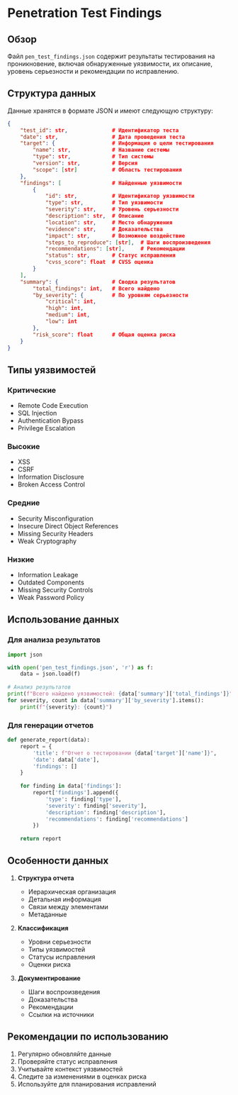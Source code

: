 # Penetration Test Findings

## Обзор
Файл `pen_test_findings.json` содержит результаты тестирования на проникновение, включая обнаруженные уязвимости, их описание, уровень серьезности и рекомендации по исправлению.

## Структура данных

Данные хранятся в формате JSON и имеют следующую структуру:

```json
{
    "test_id": str,              # Идентификатор теста
    "date": str,                 # Дата проведения теста
    "target": {                  # Информация о цели тестирования
        "name": str,             # Название системы
        "type": str,             # Тип системы
        "version": str,          # Версия
        "scope": [str]           # Область тестирования
    },
    "findings": [                # Найденные уязвимости
        {
            "id": str,           # Идентификатор уязвимости
            "type": str,         # Тип уязвимости
            "severity": str,     # Уровень серьезности
            "description": str,  # Описание
            "location": str,     # Место обнаружения
            "evidence": str,     # Доказательства
            "impact": str,       # Возможное воздействие
            "steps_to_reproduce": [str],  # Шаги воспроизведения
            "recommendations": [str],     # Рекомендации
            "status": str,       # Статус исправления
            "cvss_score": float  # CVSS оценка
        }
    ],
    "summary": {                 # Сводка результатов
        "total_findings": int,   # Всего найдено
        "by_severity": {         # По уровням серьезности
            "critical": int,
            "high": int,
            "medium": int,
            "low": int
        },
        "risk_score": float      # Общая оценка риска
    }
}
```

## Типы уязвимостей

### Критические
- Remote Code Execution
- SQL Injection
- Authentication Bypass
- Privilege Escalation

### Высокие
- XSS
- CSRF
- Information Disclosure
- Broken Access Control

### Средние
- Security Misconfiguration
- Insecure Direct Object References
- Missing Security Headers
- Weak Cryptography

### Низкие
- Information Leakage
- Outdated Components
- Missing Security Controls
- Weak Password Policy

## Использование данных

### Для анализа результатов
```python
import json

with open('pen_test_findings.json', 'r') as f:
    data = json.load(f)
    
# Анализ результатов
print(f"Всего найдено уязвимостей: {data['summary']['total_findings']}")
for severity, count in data['summary']['by_severity'].items():
    print(f"{severity}: {count}")
```

### Для генерации отчетов
```python
def generate_report(data):
    report = {
        'title': f"Отчет о тестировании {data['target']['name']}",
        'date': data['date'],
        'findings': []
    }
    
    for finding in data['findings']:
        report['findings'].append({
            'type': finding['type'],
            'severity': finding['severity'],
            'description': finding['description'],
            'recommendations': finding['recommendations']
        })
    
    return report
```

## Особенности данных

1. **Структура отчета**
   - Иерархическая организация
   - Детальная информация
   - Связи между элементами
   - Метаданные

2. **Классификация**
   - Уровни серьезности
   - Типы уязвимостей
   - Статусы исправления
   - Оценки риска

3. **Документирование**
   - Шаги воспроизведения
   - Доказательства
   - Рекомендации
   - Ссылки на источники

## Рекомендации по использованию

1. Регулярно обновляйте данные
2. Проверяйте статус исправления
3. Учитывайте контекст уязвимостей
4. Следите за изменениями в оценках риска
5. Используйте для планирования исправлений 